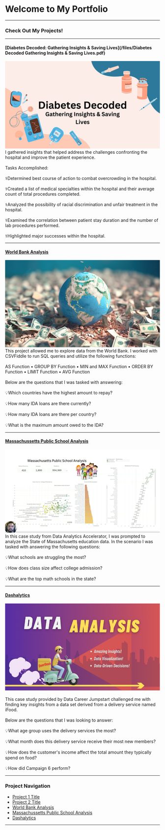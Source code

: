 # Welcome to My Portfolio

---

### Check Out My Projects!

---
#### [Diabetes Decoded: Gathering Insights & Saving Lives](/files/Diabetes Decoded Gathering Insights & Saving Lives.pdf)
<img src="images/Blue Orange Creative Diabetes Presentation.jpg"/>
I gathered insights that helped address the challenges confronting the hospital and improve the patient experience.
<br><br>
Tasks Accomplished:
<br><br>
⚕️Determined best course of action to combat overcrowding in the hospital.
<br><br>
⚕️Created a list of medical specialties within the hospital and their average count of total procedures completed.
<br><br>
⚕️Analyzed the possibility of racial discrimination and unfair treatment in the hospital.
<br><br>
⚕️Examined the correlation between patient stay duration and the number of lab procedures performed.
<br><br>
⚕️Highlighted major successes within the hospital.

---
#### [World Bank Analysis](/files/World_Bank_Analysis.pdf)
<img src="images/World_Bank_Analysis.logo.jpg"/>
This project allowed me to explore data from the World Bank. I worked with CSVFiddle to run SQL queries
and utilize the following functions:
<br><br>
AS Function • GROUP BY Function • MIN and MAX Function • ORDER BY Function • LIMIT Function • AVG Function
<br><br>
Below are the questions that I was tasked with answering:
<br><br>
💡Which countries have the highest amount to repay?
<br><br>
💡How many IDA loans are there currently?
<br><br>
💡How many IDA loans are there per country?
<br><br>
💡What is the maximum amount owed to the IDA? 

---
#### [Massachussetts Public School Analysis](https://www.linkedin.com/feed/update/urn:li:activity:7128767505778556928/)
[<img src="images/MPSA.Cover.png?raw=true"/>](https://www.linkedin.com/pulse/what-i-learned-21-days-data-avery-smith)
In this case study from Data Analytics Accelerator, I was prompted to analyze the State of Massachusetts education data. In the scenario I was tasked with answering the following questions:
<br><br>
💡What schools are struggling the most?
<br><br>
💡How does class size affect college admission?
<br><br>
💡What are the top math schools in the state? 

---

#### [Dashalytics](https://www.linkedin.com/pulse/dashalytics-vincen-dailey-urcjc/)
[<img src="images/Dashalytics.Cover.png?raw=true"/>](https://www.linkedin.com/pulse/what-i-learned-21-days-data-avery-smith)
<br><br>
This case study provided by Data Career Jumpstart challenged me with finding key insights from a data set derived from a delivery service named iFood.
<br><br>
Below are the questions that I was looking to answer:
<br><br>
💡What age group uses the delivery services the most?
<br><br>
💡What month does this delivery service receive their most new members?
<br><br>
💡How does the customer's income affect the total amount they typically spend on food?
<br><br>
💡How did Campaign 6 perform?

---

### Project Navigation

- [Project 1 Title](http://example.com/)
- [Project 2 Title](http://example.com/)
- [World Bank Analysis](/files/World_Bank_Analysis.pdf)
- [Massachussetts Public School Analysis](https://www.linkedin.com/feed/update/urn:li:activity:7128767505778556928/)
- [Dashalytics](https://www.linkedin.com/pulse/dashalytics-vincen-dailey-urcjc/)

---




